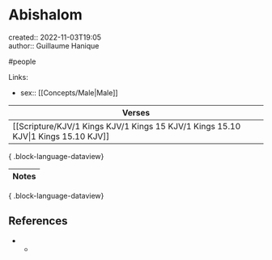 # Abishalom

created:: 2022-11-03T19:05  
author:: Guillaume Hanique

#people

Links:

- sex:: [[Concepts/Male\|Male]]

| Verses                                                                               |
| ------------------------------------------------------------------------------------ |
| [[Scripture/KJV/1 Kings KJV/1 Kings 15 KJV/1 Kings 15.10 KJV\|1 Kings 15.10 KJV]] |

{ .block-language-dataview}

| Notes |
| ----- |

{ .block-language-dataview}

## References

- -
